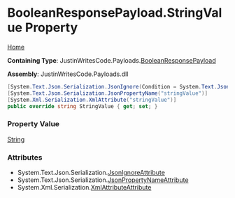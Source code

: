 # BooleanResponsePayload\.StringValue Property

[Home](../../../README.md)

**Containing Type**: JustinWritesCode\.Payloads\.[BooleanResponsePayload](../README.md)

**Assembly**: JustinWritesCode\.Payloads\.dll

```csharp
[System.Text.Json.Serialization.JsonIgnore(Condition = System.Text.Json.Serialization.JsonIgnoreCondition.WhenWritingNull)]
[System.Text.Json.Serialization.JsonPropertyName("stringValue")]
[System.Xml.Serialization.XmlAttribute("stringValue")]
public override string StringValue { get; set; }
```

### Property Value

[String](https://docs.microsoft.com/en-us/dotnet/api/system.string)

### Attributes

* System\.Text\.Json\.Serialization\.[JsonIgnoreAttribute](https://docs.microsoft.com/en-us/dotnet/api/system.text.json.serialization.jsonignoreattribute)
* System\.Text\.Json\.Serialization\.[JsonPropertyNameAttribute](https://docs.microsoft.com/en-us/dotnet/api/system.text.json.serialization.jsonpropertynameattribute)
* System\.Xml\.Serialization\.[XmlAttributeAttribute](https://docs.microsoft.com/en-us/dotnet/api/system.xml.serialization.xmlattributeattribute)

